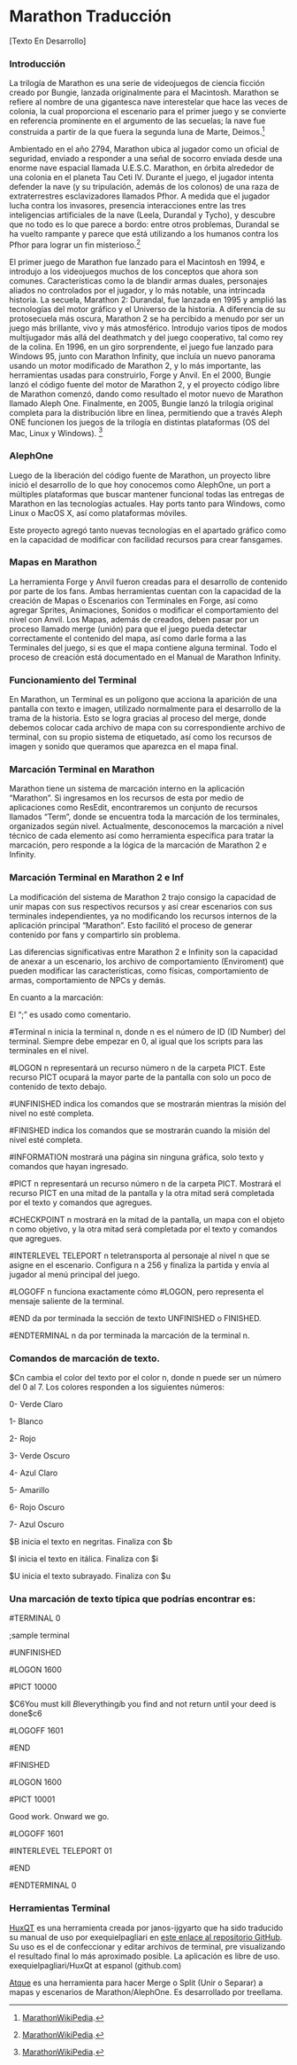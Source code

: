 # Marathon Traducción
[Texto En Desarrollo]

### Introducción 

La trilogía de Marathon es una serie de videojuegos de ciencia ficción creado por Bungie, lanzada originalmente para el Macintosh. Marathon se refiere al nombre de una gigantesca nave interestelar que hace las veces de colonia, la cual proporciona el escenario para el primer juego y se convierte en referencia prominente en el argumento de las secuelas; la nave fue construida a partir de la que fuera la segunda luna de Marte, Deimos.[^1]

Ambientado en el año 2794, Marathon ubica al jugador como un oficial de seguridad, enviado a responder a una señal de socorro enviada desde una enorme nave espacial llamada U.E.S.C. Marathon, en órbita alrededor de una colonia en el planeta Tau Ceti IV. Durante el juego, el jugador intenta defender la nave (y su tripulación, además de los colonos) de una raza de extraterrestres esclavizadores llamados Pfhor. A medida que el jugador lucha contra los invasores, presencia interacciones entre las tres inteligencias artificiales de la nave (Leela, Durandal y Tycho), y descubre que no todo es lo que parece a bordo: entre otros problemas, Durandal se ha vuelto rampante y parece que está utilizando a los humanos contra los Pfhor para lograr un fin misterioso.[^1]

El primer juego de Marathon fue lanzado para el Macintosh en 1994, e introdujo a los videojuegos muchos de los conceptos que ahora son comunes. Características como la de blandir armas duales, personajes aliados no controlados por el jugador, y lo más notable, una intrincada historia. La secuela, Marathon 2: Durandal, fue lanzada en 1995 y amplió las tecnologías del motor gráfico y el Universo de la historia. A diferencia de su protosecuela más oscura, Marathon 2 se ha percibido a menudo por ser un juego más brillante, vivo y más atmosférico. Introdujo varios tipos de modos multijugador más allá del deathmatch y del juego cooperativo, tal como rey de la colina. En 1996, en un giro sorprendente, el juego fue lanzado para Windows 95, junto con Marathon Infinity, que incluía un nuevo panorama usando un motor modificado de Marathon 2, y lo más importante, las herramientas usadas para construirlo, Forge y Anvil. En el 2000, Bungie lanzó el código fuente del motor de Marathon 2, y el proyecto código libre de Marathon comenzó, dando como resultado el motor nuevo de Marathon llamado Aleph One. Finalmente, en 2005, Bungie lanzó la trilogía original completa para la distribución libre en línea, permitiendo que a través Aleph ONE funcionen los juegos de la trilogía en distintas plataformas (OS del Mac, Linux y Windows). [^1]

### AlephOne

Luego de la liberación del código fuente de Marathon, un proyecto libre inició el desarrollo de lo que hoy conocemos como AlephOne, un port a múltiples plataformas que buscar mantener funcional todas las entregas de Marathon en las tecnologías actuales. Hay ports tanto para Windows, como Linux o MacOS X, así como plataformas móviles.

Este proyecto agregó tanto nuevas tecnologías en el apartado gráfico como en la capacidad de modificar con facilidad recursos para crear fansgames.

### Mapas en Marathon

La herramienta Forge y Anvil fueron creadas para el desarrollo de contenido por parte de los fans. Ambas herramientas cuentan con la capacidad de la creación de Mapas o Escenarios con Terminales en Forge,  así como agregar Sprites, Animaciones, Sonidos o modificar el comportamiento del nivel con Anvil.
Los Mapas, además de creados, deben pasar por un proceso llamado merge (unión) para que el juego pueda detectar correctamente el contenido del mapa, así como darle forma a las Terminales del juego, si es que el mapa contiene alguna terminal.
Todo el proceso de creación está documentado en el Manual de Marathon Infinity.

### Funcionamiento del Terminal

En Marathon, un Terminal es un polígono que acciona la aparición de una pantalla con texto e imagen, utilizado normalmente para el desarrollo de la trama de la historia.
Esto se logra gracias al proceso del merge, donde debemos colocar cada archivo de mapa con su correspondiente archivo de terminal, con su propio sistema de etiquetado, así como los recursos de imagen y sonido que queramos que aparezca en el mapa final.

### Marcación Terminal en Marathon

Marathon tiene un sistema de marcación interno en la aplicación “Marathon”. Si ingresamos en los recursos de esta por medio de aplicaciones como ResEdit, encontraremos un conjunto de recursos llamados “Term”, donde se encuentra toda la marcación de los terminales, organizados según nivel.
Actualmente, desconocemos la marcación a nivel técnico de cada elemento así como herramienta específica para tratar la marcación, pero responde a la lógica de la marcación de Marathon 2 e Infinity.

### Marcación Terminal en Marathon 2 e Inf

La modificación del sistema de Marathon 2 trajo consigo la capacidad de unir mapas con sus respectivos recursos y así crear escenarios con sus terminales independientes, ya no modificando los recursos internos de la aplicación principal “Marathon”. Esto facilitó el proceso de generar contenido por fans y compartirlo sin problema. 

Las diferencias significativas entre Marathon 2 e Infinity son la capacidad de anexar a un escenario, los archivo de comportamiento (Enviroment) que pueden modificar las características, como físicas, comportamiento de armas, comportamiento de NPCs y demás.

En cuanto a la marcación:

El “;” es usado como comentario.

#Terminal n  inicia la terminal n, donde n es el número de ID (ID Number) del terminal. Siempre debe empezar en 0, al igual que los scripts para las terminales en el nivel.

#LOGON n representará un recurso número  n de la carpeta PICT. Este recurso PICT ocupará la mayor parte de la pantalla con solo un poco de contenido de texto debajo.

#UNFINISHED indica los comandos que se mostrarán mientras la misión del nivel no esté completa.

#FINISHED indica los comandos que se mostrarán cuando la misión del nivel esté completa.

#INFORMATION mostrará una página sin ninguna gráfica, solo texto y comandos que hayan ingresado.

#PICT n representará un recurso número  n de la carpeta PICT. Mostrará el recurso PICT en una mitad de la pantalla y la otra mitad será completada por el texto y comandos que agregues.

#CHECKPOINT n mostrará en la mitad de la pantalla, un mapa con el objeto n como objetivo, y la otra mitad será completada por el texto y comandos que agregues.

#INTERLEVEL TELEPORT n teletransporta al personaje al nivel n que se asigne en el escenario. Configura n a 256 y finaliza la partida y envía al jugador al menú principal del juego.

#LOGOFF n funciona exactamente cómo #LOGON, pero representa el mensaje saliente de la terminal.

#END da por terminada la sección de texto UNFINISHED  o FINISHED.

#ENDTERMINAL n da por terminada la marcación de la terminal n.

### Comandos de marcación de texto.

$Cn cambia el color del texto por el color n, donde n  puede ser un número del 0 al 7. Los colores responden a los siguientes números:

0- Verde Claro

1- Blanco

2- Rojo

3- Verde Oscuro

4- Azul Claro

5- Amarillo

6- Rojo Oscuro

7- Azul Oscuro

$B inicia el texto en negritas. Finaliza con $b

$I inicia el texto en itálica. Finaliza con $i

$U inicia el texto subrayado. Finaliza con $u

### Una marcación de texto típica que podrías encontrar es:



#TERMINAL 0

;sample terminal

#UNFINISHED

#LOGON 1600

#PICT 10000

$C6You must kill $B$Ieverything$i$b you find and not return until your deed is done$c6

#LOGOFF 1601

#END

#FINISHED

#LOGON 1600

#PICT 10001

Good work. Onward we go.

#LOGOFF 1601

#INTERLEVEL TELEPORT 01

#END

#ENDTERMINAL 0

### Herramientas Terminal

[HuxQT](https://github.com/janos-ijgyarto/HuxQt) es una herramienta creada por janos-ijgyarto que ha sido traducido su manual de uso por exequielpagliari en [este enlace al repositorio GitHub](https://github.com/exequielpagliari/HuxQt/tree/espanol). Su uso es el de confeccionar y editar archivos de terminal, pre visualizando el resultado final lo más aproximado posible. La aplicación es libre de uso. exequielpagliari/HuxQt at espanol (github.com)

[Atque](https://github.com/treellama/atque) es una herramienta para hacer Merge o Split (Unir o Separar) a mapas y escenarios de Marathon/AlephOne. Es desarrollado por treellama.







[^1]: [MarathonWikiPedia](https://es.wikipedia.org/wiki/Marathon).
